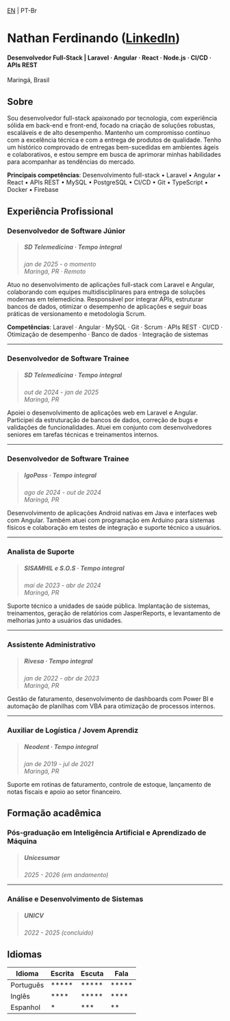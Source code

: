 [EN](RESUME.md) | PT-Br

# Nathan Ferdinando ([LinkedIn](https://www.linkedin.com/in/nferdica))
#### Desenvolvedor Full-Stack | Laravel · Angular · React · Node.js · CI/CD · APIs REST
Maringá, Brasil

## Sobre

Sou desenvolvedor full-stack apaixonado por tecnologia, com experiência sólida em back-end e front-end, focado na criação de soluções robustas, escaláveis e de alto desempenho. Mantenho um compromisso contínuo com a excelência técnica e com a entrega de produtos de qualidade. Tenho um histórico comprovado de entregas bem-sucedidas em ambientes ágeis e colaborativos, e estou sempre em busca de aprimorar minhas habilidades para acompanhar as tendências do mercado.

**Principais competências**: Desenvolvimento full-stack • Laravel • Angular • React • APIs REST • MySQL • PostgreSQL • CI/CD • Git • TypeScript • Docker • Firebase

## Experiência Profissional

### Desenvolvedor de Software Júnior
>##### SD Telemedicina · Tempo integral  
>_jan de 2025 - o momento_  
>_Maringá, PR · Remoto_

Atuo no desenvolvimento de aplicações full-stack com Laravel e Angular, colaborando com equipes multidisciplinares para entrega de soluções modernas em telemedicina. Responsável por integrar APIs, estruturar bancos de dados, otimizar o desempenho de aplicações e seguir boas práticas de versionamento e metodologia Scrum.

**Competências**: Laravel · Angular · MySQL · Git · Scrum · APIs REST · CI/CD · Otimização de desempenho · Banco de dados · Integração de sistemas

---

### Desenvolvedor de Software Trainee
>##### SD Telemedicina · Tempo integral  
>_out de 2024 - jan de 2025_  
>_Maringá, PR_

Apoiei o desenvolvimento de aplicações web em Laravel e Angular. Participei da estruturação de bancos de dados, correção de bugs e validações de funcionalidades. Atuei em conjunto com desenvolvedores seniores em tarefas técnicas e treinamentos internos.

---

### Desenvolvedor de Software Trainee
>##### IgoPass · Tempo integral  
>_ago de 2024 - out de 2024_  
>_Maringá, PR_

Desenvolvimento de aplicações Android nativas em Java e interfaces web com Angular. Também atuei com programação em Arduino para sistemas físicos e colaboração em testes de integração e suporte técnico a usuários.

---

### Analista de Suporte
>##### SISAMHIL e S.O.S · Tempo integral  
>_mai de 2023 - abr de 2024_  
>_Maringá, PR_

Suporte técnico a unidades de saúde pública. Implantação de sistemas, treinamentos, geração de relatórios com JasperReports, e levantamento de melhorias junto a usuários das unidades.

---

### Assistente Administrativo
>##### Rivesa · Tempo integral  
>_jan de 2022 - abr de 2023_  
>_Maringá, PR_

Gestão de faturamento, desenvolvimento de dashboards com Power BI e automação de planilhas com VBA para otimização de processos internos.

---

### Auxiliar de Logística / Jovem Aprendiz
>##### Neodent · Tempo integral  
>_jan de 2019 - jul de 2021_  
>_Maringá, PR_

Suporte em rotinas de faturamento, controle de estoque, lançamento de notas fiscais e apoio ao setor financeiro.

## Formação acadêmica

### Pós-graduação em Inteligência Artificial e Aprendizado de Máquina
>##### Unicesumar  
>_2025 - 2026 (em andamento)_

---

### Análise e Desenvolvimento de Sistemas
>##### UNICV  
>_2022 - 2025 (concluido)_

## Idiomas

| Idioma    | Escrita | Escuta | Fala  |
|-----------|---------|--------|-------|
| Português | *****   | *****  | ***** |
| Inglês    | ****    | *****  | ****  |
| Espanhol  | *       | ***    | **    |
